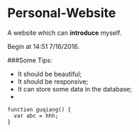 # Personal-Website
A website which can **introduce** myself.

Begin at 14:51 7/16/2016.

###Some Tips:
- It should be beautiful;
- It should be responsive;
- It can store some data in the database;
- 

    function guqiang() {
      var abc = hhh;
    }
